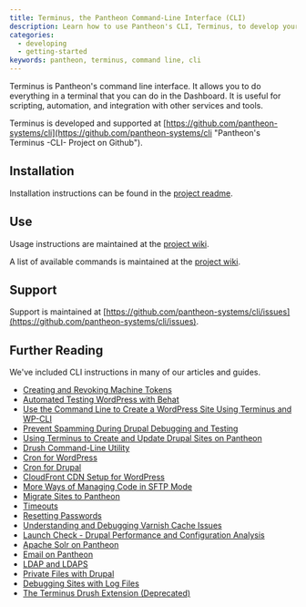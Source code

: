 ```yaml
---
title: Terminus, the Pantheon Command-Line Interface (CLI)
description: Learn how to use Pantheon's CLI, Terminus, to develop your sites from the command line.
categories:
  - developing
  - getting-started
keywords: pantheon, terminus, command line, cli
---
```

Terminus is Pantheon's command line interface. It allows you to do everything in a terminal that you can do in the Dashboard. It is useful for scripting, automation, and integration with other services and tools.

Terminus is developed and supported at [https://github.com/pantheon-systems/cli](https://github.com/pantheon-systems/cli "Pantheon's Terminus -CLI- Project on Github").

## Installation
Installation instructions can be found in the [project readme](https://github.com/pantheon-systems/cli#installation "Pantheon CLI readme, installation page on Github").

## Use
Usage instructions are maintained at the [project wiki](https://github.com/pantheon-systems/cli/wiki/Usage "Pantheon CLI wiki, usage page on Github").

A list of available commands is maintained at the [project wiki](https://github.com/pantheon-systems/cli/wiki/Available-Commands "Pantheon CLI wiki, commands page on Github").

## Support
Support is maintained at [https://github.com/pantheon-systems/cli/issues](https://github.com/pantheon-systems/cli/issues).

## Further Reading
We've included CLI instructions in many of our articles and guides.

- [Creating and Revoking Machine Tokens](/docs/machine-tokens/)
- [Automated Testing WordPress with Behat](/docs/guides/wordpress-automated-testing/)
- [Use the Command Line to Create a WordPress Site Using Terminus and WP-CLI](/docs/guides/wordpress-commandline/)
- [Prevent Spamming During Drupal Debugging and Testing](/docs/guides/rerouting-outbound-email/)
- [Using Terminus to Create and Update Drupal Sites on Pantheon](/docs/guides/terminus-drupal-site-management/)
- [Drush Command-Line Utility](/docs/drush)
- [Cron for WordPress](/docs/wordpress-cron/)
- [Cron for Drupal](/docs/drupal-cron/)
- [CloudFront CDN Setup for WordPress](/docs/wordpress-cloudfront/)
- [More Ways of Managing Code in SFTP Mode](/docs/more-sftp/)
- [Migrate Sites to Pantheon](/docs/migrate)
- [Timeouts](/docs/timeouts/)
- [Resetting Passwords](/docs/resetting-passwords/)
- [Understanding and Debugging Varnish Cache Issues](/docs/debug-cache/)
- [Launch Check - Drupal Performance and Configuration Analysis](/docs/drupal-launch-check/)
- [Apache Solr on Pantheon](/docs/solr)
- [Email on Pantheon](/docs/email)
- [LDAP and LDAPS](/docs/ldap-and-ldaps)
- [Private Files with Drupal](/docs/private-files)
- [Debugging Sites with Log Files](/docs/debug-log-files)
- [The Terminus Drush Extension (Deprecated)](/docs/terminus-deprecated/)
